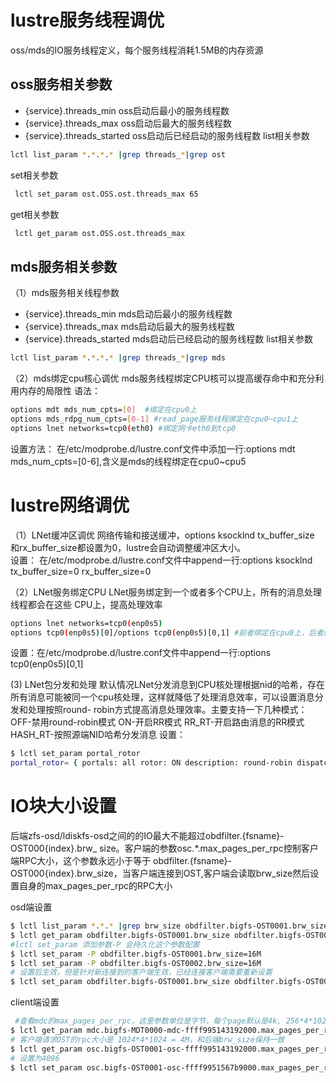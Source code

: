 # lustre服务线程调优
oss/mds的IO服务线程定义，每个服务线程消耗1.5MB的内存资源
## oss服务相关参数
- {service}.threads_min  oss启动后最⼩的服务线程数
- {service}.threads_max oss启动后最⼤的服务线程数
- {service}.threads_started oss启动后已经启动的服务线程数
list相关参数
```bash 
lctl list_param *.*.*.* |grep threads_*|grep ost 
```
set相关参数
```bash 
 lctl set_param ost.OSS.ost.threads_max 65
```
get相关参数
```bash
 lctl get_param ost.OSS.ost.threads_max
```  

## mds服务相关参数
（1）mds服务相关线程参数
- {service}.threads_min  mds启动后最⼩的服务线程数
- {service}.threads_max mds启动后最⼤的服务线程数
- {service}.threads_started mds启动后已经启动的服务线程数
list相关参数
```bash
lctl list_param *.*.*.* |grep threads_*|grep mds
```
（2）mds绑定cpu核心调优
mds服务线程绑定CPU核可以提高缓存命中和充分利用内存的局限性
语法：
```bash
options mdt mds_num_cpts=[0]  #绑定在cpu0上 
options mds_rdpg_num_cpts=[0-1] #read_page服务线程绑定在cpu0~cpu1上 
options lnet networks=tcp0(eth0) #绑定⽹卡eth0到tcp0
```
设置方法：
在/etc/modprobe.d/lustre.conf⽂件中添加⼀⾏:options mdt mds_num_cpts=[0-6],含义是mds的线程绑定在cpu0~cpu5

# lustre网络调优
（1）LNet缓冲区调优
⽹络传输和接送缓冲，options ksocklnd tx_buffer_size 和rx_buffer_size都设置为0，lustre会⾃动调整缓冲区⼤⼩。                                                   
设置：
在/etc/modprobe.d/lustre.conf⽂件中append⼀⾏:options ksocklnd tx_buffer_size=0 rx_buffer_size=0

（2）LNet服务绑定CPU
LNet服务绑定到⼀个或者多个CPU上，所有的消息处理线程都会在这些 CPU上，提高处理效率
```bash
options lnet networks=tcp0(enp0s5)
options tcp0(enp0s5)[0]/options tcp0(enp0s5)[0,1] #前者绑定在cpu0上，后者绑定到cpu0和cpu1上
```
设置：在/etc/modprobe.d/lustre.conf⽂件中append⼀⾏:options tcp0(enp0s5)[0,1]

(3) LNet包分发和处理
默认情况LNet分发消息到CPU核处理根据nid的哈希，存在所有消息可能被同⼀个cpu核处理，这样就降低了处理消息效率，可以设置消息分发和处理按照round- robin⽅式提⾼消息处理效率。主要支持一下几种模式：
OFF-禁⽤round-robin模式 
ON-开启RR模式
RR_RT-开启路由消息的RR模式 
HASH_RT-按照源端NID哈希分发消息
设置：
```bash
$ lctl set_param portal_rotor 
portal_rotor= { portals: all rotor: ON description: round-robin dispatch all PUT messages for wildcard portals }
```

# IO块大小设置
后端zfs-osd/ldiskfs-osd之间的的IO最⼤不能超过obdfilter.{fsname}-OST000{index}.brw_ size。客户端的参数osc.*.max_pages_per_rpc控制客户端RPC⼤⼩，这个参数永远⼩于等于 obdfilter.{fsname}-OST000{index}.brw_size，当客户端连接到OST,客户端会读取brw_size然后设置⾃身的max_pages_per_rpc的RPC⼤⼩

osd端设置
```bash
$ lctl list_param *.*.* |grep brw_size obdfilter.bigfs-OST0001.brw_size obdfilter.bigfs-OST0002.brw_size #这⾥默认是4M 
$ lctl get_param obdfilter.bigfs-OST0001.brw_size obdfilter.bigfs-OST0001.brw_size=4 
#lctl set_param 添加参数-P 会持久化这个参数配置 
$ lctl set_param -P obdfilter.bigfs-OST0001.brw_size=16M 
$ lctl set_param -P obdfilter.bigfs-OST0002.brw_size=16M 
# 设置后⽣效，但是针对新连接到的客户端⽣效，已经连接客户端需要重新设置 
$ lctl set_param obdfilter.bigfs-OST0001.brw_size obdfilter.bigfs-OST0001.brw_size=16
```

client端设置
```bash
 #查看mdc的max_pages_per_rpc，这⾥参数单位是字节，每个page默认是4k, 256*4*1024=1M 
$ lctl get_param mdc.bigfs-MDT0000-mdc-ffff995143192000.max_pages_per_rpc mdc.bigfs-MDT0000-mdc-ffff995143192000.max_pages_per_rpc=256 
# 客户端请求OST的rpc⼤⼩是 1024*4*1024 = 4M，和后端brw_size保持⼀致 
$ lctl get_param osc.bigfs-OST0001-osc-ffff995143192000.max_pages_per_rpc osc.bigfs-OST0001-osc-ffff995143192000.max_pages_per_rpc=1024
# 设置为4096
$ lctl set_param osc.bigfs-OST0001-osc-ffff9951567b9000.max_pages_per_rpc osc.bigfs-OST0001-osc-ffff9951567b9000.max_pages_per_rpc=4096
```

